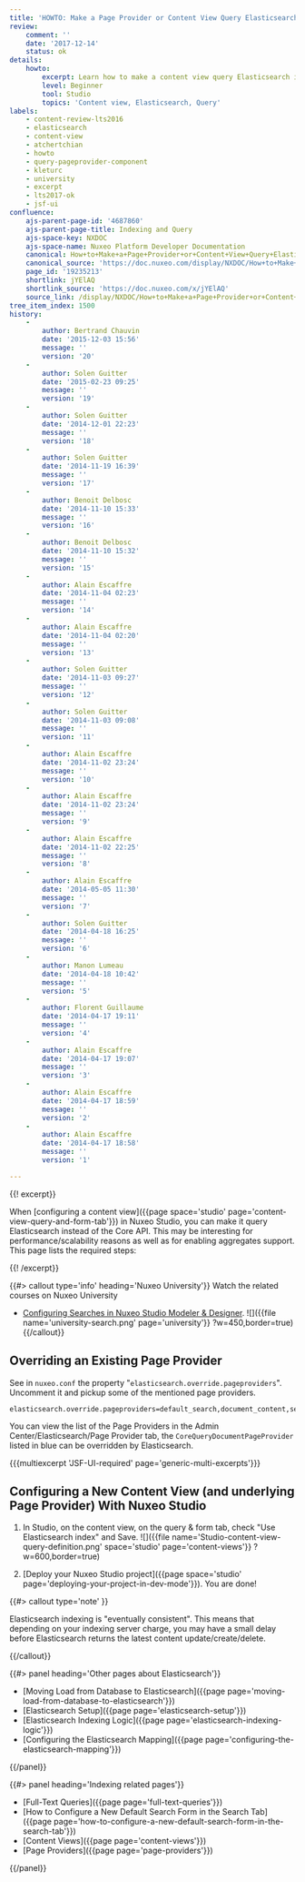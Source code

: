 ```yaml
---
title: 'HOWTO: Make a Page Provider or Content View Query Elasticsearch Index'
review:
    comment: ''
    date: '2017-12-14'
    status: ok
details:
    howto:
        excerpt: Learn how to make a content view query Elasticsearch instead of the Core API.
        level: Beginner
        tool: Studio
        topics: 'Content view, Elasticsearch, Query'
labels:
    - content-review-lts2016
    - elasticsearch
    - content-view
    - atchertchian
    - howto
    - query-pageprovider-component
    - kleturc
    - university
    - excerpt
    - lts2017-ok
    - jsf-ui
confluence:
    ajs-parent-page-id: '4687860'
    ajs-parent-page-title: Indexing and Query
    ajs-space-key: NXDOC
    ajs-space-name: Nuxeo Platform Developer Documentation
    canonical: How+to+Make+a+Page+Provider+or+Content+View+Query+Elasticsearch+Index
    canonical_source: 'https://doc.nuxeo.com/display/NXDOC/How+to+Make+a+Page+Provider+or+Content+View+Query+Elasticsearch+Index'
    page_id: '19235213'
    shortlink: jYElAQ
    shortlink_source: 'https://doc.nuxeo.com/x/jYElAQ'
    source_link: /display/NXDOC/How+to+Make+a+Page+Provider+or+Content+View+Query+Elasticsearch+Index
tree_item_index: 1500
history:
    -
        author: Bertrand Chauvin
        date: '2015-12-03 15:56'
        message: ''
        version: '20'
    -
        author: Solen Guitter
        date: '2015-02-23 09:25'
        message: ''
        version: '19'
    -
        author: Solen Guitter
        date: '2014-12-01 22:23'
        message: ''
        version: '18'
    -
        author: Solen Guitter
        date: '2014-11-19 16:39'
        message: ''
        version: '17'
    -
        author: Benoit Delbosc
        date: '2014-11-10 15:33'
        message: ''
        version: '16'
    -
        author: Benoit Delbosc
        date: '2014-11-10 15:32'
        message: ''
        version: '15'
    -
        author: Alain Escaffre
        date: '2014-11-04 02:23'
        message: ''
        version: '14'
    -
        author: Alain Escaffre
        date: '2014-11-04 02:20'
        message: ''
        version: '13'
    -
        author: Solen Guitter
        date: '2014-11-03 09:27'
        message: ''
        version: '12'
    -
        author: Solen Guitter
        date: '2014-11-03 09:08'
        message: ''
        version: '11'
    -
        author: Alain Escaffre
        date: '2014-11-02 23:24'
        message: ''
        version: '10'
    -
        author: Alain Escaffre
        date: '2014-11-02 23:24'
        message: ''
        version: '9'
    -
        author: Alain Escaffre
        date: '2014-11-02 22:25'
        message: ''
        version: '8'
    -
        author: Alain Escaffre
        date: '2014-05-05 11:30'
        message: ''
        version: '7'
    -
        author: Solen Guitter
        date: '2014-04-18 16:25'
        message: ''
        version: '6'
    -
        author: Manon Lumeau
        date: '2014-04-18 10:42'
        message: ''
        version: '5'
    -
        author: Florent Guillaume
        date: '2014-04-17 19:11'
        message: ''
        version: '4'
    -
        author: Alain Escaffre
        date: '2014-04-17 19:07'
        message: ''
        version: '3'
    -
        author: Alain Escaffre
        date: '2014-04-17 18:59'
        message: ''
        version: '2'
    -
        author: Alain Escaffre
        date: '2014-04-17 18:58'
        message: ''
        version: '1'

---
```

{{! excerpt}}

When [configuring a content view]({{page space='studio' page='content-view-query-and-form-tab'}}) in Nuxeo Studio, you can make it query Elasticsearch instead of the Core API. This may be interesting for performance/scalability reasons as well as for enabling aggregates support. This page lists the required steps:

{{! /excerpt}}

{{#> callout type='info' heading='Nuxeo University'}}
Watch the related courses on Nuxeo University
- [Configuring Searches in Nuxeo Studio Modeler & Designer](https://university.hyland.com/courses/e4141).
![]({{file name='university-search.png' page='university'}} ?w=450,border=true)
{{/callout}}

## Overriding an Existing Page Provider

See in `nuxeo.conf` the property "`elasticsearch.override.pageproviders`". Uncomment it and pickup some of the mentioned page providers.

```
elasticsearch.override.pageproviders=default_search,document_content,section_content,document_content,tree_children,default_document_suggestion,simple_search,advanced_search,nxql_search,DEFAULT_DOCUMENT_SUGGESTION
```

You can view the list of the Page Providers in the Admin Center/Elasticsearch/Page Provider tab, the `CoreQueryDocumentPageProvider` listed in blue can be overridden by Elasticsearch.

{{{multiexcerpt 'JSF-UI-required' page='generic-multi-excerpts'}}}

## Configuring a New Content View (and underlying Page Provider) With Nuxeo Studio

1.  In Studio, on the content view, on the query & form tab, check "Use Elasticsearch index" and Save.
    ![]({{file name='Studio-content-view-query-definition.png' space='studio' page='content-views'}} ?w=600,border=true)

2.  [Deploy your Nuxeo Studio project]({{page space='studio' page='deploying-your-project-in-dev-mode'}}).
    You are done!

{{#> callout type='note' }}

Elasticsearch indexing is "eventually consistent". This means that depending on your indexing server charge, you may have a small delay before Elasticsearch returns the latest content update/create/delete.

{{/callout}}
&nbsp;

<div class="row" data-equalizer data-equalize-on="medium"><div class="column medium-6">{{#> panel heading='Other pages about Elasticsearch'}}

- [Moving Load from Database to Elasticsearch]({{page page='moving-load-from-database-to-elasticsearch'}})
- [Elasticsearch Setup]({{page page='elasticsearch-setup'}})
- [Elasticsearch Indexing Logic]({{page page='elasticsearch-indexing-logic'}})
- [Configuring the Elasticsearch Mapping]({{page page='configuring-the-elasticsearch-mapping'}})

{{/panel}}</div><div class="column medium-6">{{#> panel heading='Indexing related pages'}}

- [Full-Text Queries]({{page page='full-text-queries'}})
- [How to Configure a New Default Search Form in the Search Tab]({{page page='how-to-configure-a-new-default-search-form-in-the-search-tab'}})
- [Content Views]({{page page='content-views'}})
- [Page Providers]({{page page='page-providers'}})

{{/panel}}</div></div>
